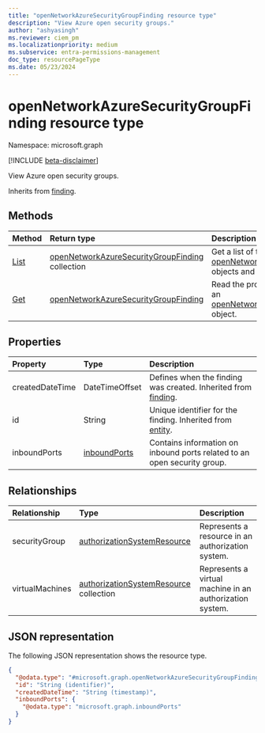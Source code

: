```yaml
---
title: "openNetworkAzureSecurityGroupFinding resource type"
description: "View Azure open security groups."
author: "ashyasingh"
ms.reviewer: ciem_pm
ms.localizationpriority: medium
ms.subservice: entra-permissions-management
doc_type: resourcePageType
ms.date: 05/23/2024
---
```


# openNetworkAzureSecurityGroupFinding resource type

Namespace: microsoft.graph

[!INCLUDE [beta-disclaimer](../../includes/beta-disclaimer.md)]

View Azure open security groups.

Inherits from [finding](../resources/finding.md).

## Methods
|Method|Return type|Description|
|:---|:---|:---|
|[List](../api/opennetworkazuresecuritygroupfinding-list.md)|[openNetworkAzureSecurityGroupFinding](../resources/opennetworkazuresecuritygroupfinding.md) collection|Get a list of the [openNetworkAzureSecurityGroupFinding](../resources/opennetworkazuresecuritygroupfinding.md) objects and their properties.|
|[Get](../api/opennetworkazuresecuritygroupfinding-get.md)|[openNetworkAzureSecurityGroupFinding](../resources/opennetworkazuresecuritygroupfinding.md)|Read the properties and relationships of an [openNetworkAzureSecurityGroupFinding](../resources/opennetworkazuresecuritygroupfinding.md) object.|

## Properties
|Property|Type|Description|
|:---|:---|:---|
|createdDateTime|DateTimeOffset|Defines when the finding was created. Inherited from [finding](../resources/finding.md).|
|id|String|Unique identifier for the finding. Inherited from [entity](../resources/entity.md).|
|inboundPorts|[inboundPorts](../resources/inboundports.md)|Contains information on inbound ports related to an open security group.|

## Relationships
|Relationship|Type|Description|
|:---|:---|:---|
|securityGroup|[authorizationSystemResource](../resources/authorizationsystemresource.md)|Represents a resource in an authorization system.|
|virtualMachines|[authorizationSystemResource](../resources/authorizationsystemresource.md) collection|Represents a virtual machine in an authorization system.|

## JSON representation
The following JSON representation shows the resource type.
<!-- {
  "blockType": "resource",
  "keyProperty": "id",
  "@odata.type": "microsoft.graph.openNetworkAzureSecurityGroupFinding",
  "baseType": "microsoft.graph.finding",
  "openType": false
}
-->
``` json
{
  "@odata.type": "#microsoft.graph.openNetworkAzureSecurityGroupFinding",
  "id": "String (identifier)",
  "createdDateTime": "String (timestamp)",
  "inboundPorts": {
    "@odata.type": "microsoft.graph.inboundPorts"
  }
}
```

